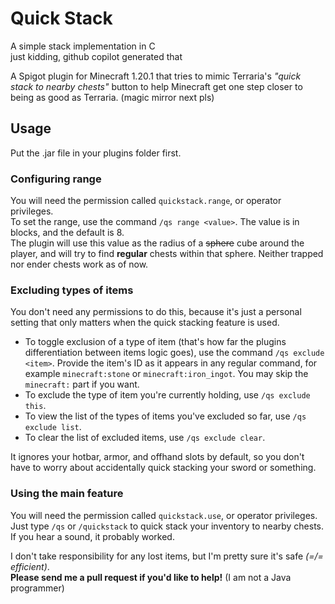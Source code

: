 # Quick Stack
A simple stack implementation in C  
just kidding, github copilot generated that

A Spigot plugin for Minecraft 1.20.1 that tries to mimic Terraria's *"quick stack to nearby chests"* button to help Minecraft get one step closer to being as good as Terraria. (magic mirror next pls)

## Usage
Put the .jar file in your plugins folder first.
### Configuring range
You will need the permission called `quickstack.range`, or operator privileges.  
To set the range, use the command `/qs range <value>`. The value is in blocks, and the default is 8.  
The plugin will use this value as the radius of a ~~sphere~~ cube around the player, and will try to find **regular** chests within that sphere. Neither trapped nor ender chests work as of now.
### Excluding types of items
You don't need any permissions to do this, because it's just a personal setting that only matters when the quick stacking feature is used.  
- To toggle exclusion of a type of item (that's how far the plugins differentiation between items logic goes), use the command `/qs exclude <item>`. Provide the item's ID as it appears in any regular command, for example `minecraft:stone` or `minecraft:iron_ingot`. You may skip the `minecraft:` part if you want.  
- To exclude the type of item you're currently holding, use `/qs exclude this`.  
- To view the list of the types of items you've excluded so far, use `/qs exclude list`.  
- To clear the list of excluded items, use `/qs exclude clear`.

It ignores your hotbar, armor, and offhand slots by default, so you don't have to worry about accidentally quick stacking your sword or something.

### Using the main feature
You will need the permission called `quickstack.use`, or operator privileges.  
Just type `/qs` or `/quickstack` to quick stack your inventory to nearby chests. If you hear a sound, it probably worked.

I don't take responsibility for any lost items, but I'm pretty sure it's safe *(=/= efficient)*.  
**Please send me a pull request if you'd like to help!** (I am not a Java programmer)
